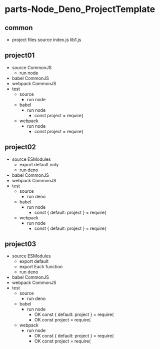 # parts-Node_Deno_ProjectTemplate

## common
- project files
  source
    index.js
    lib1.js

## project01

- source  CommonJS
  - run node
- babel   CommonJS
- webpack CommonJS
- test
  - source
    - run node
  - babel
    - run node
      - const project = require(
  - webpack
    - run node
      - const project = require(

## project02

- source  ESModules
  - export default only
  - run deno
- babel   CommonJS
- webpack CommonJS
- test
  - source
    - run deno
  - babel
    - run node
      - const { default: project } = require(
  - webpack
    - run node
      - const { default: project } = require(

## project03

- source  ESModules
  - export default 
  - export Each function
  - run deno
- babel   CommonJS
- webpack CommonJS
- test
  - source
    - run deno
  - babel
    - run node
      - OK const { default: project } = require(
      - OK const project = require(
  - webpack
    - run node
      - OK const { default: project } = require(
      - OK const project = require(
